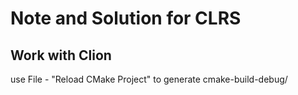 # Note and Solution for CLRS

## Work with Clion
use File - "Reload CMake Project" to generate cmake-build-debug/